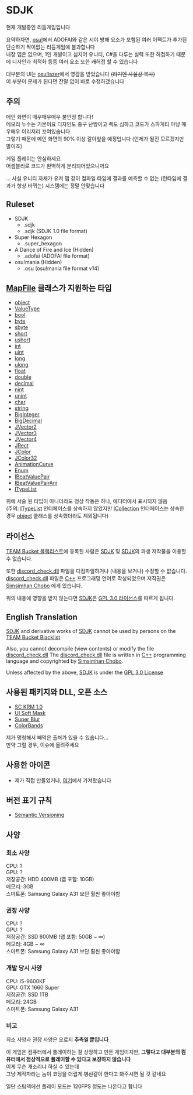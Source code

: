 # SDJK
현재 개발중인 리듬게임입니다

요약하자면, [osu!](https://osu.ppy.sh/)에서 ADOFAI와 같은 시야 방해 요소가 포함된 여러 이펙트가 추가된 단순하기 짝이없는 리듬게임에 불과합니다  
내장 맵은 없으며, 1인 개발이고 심지어 유니티, C#을 다루는 실력 또한 허접하기 때문에 디자인과 최적화 등등 여러 요소 또한 ~~개~~허접 할 수 있습니다

대부분의 UI는 [osu!lazer](https://github.com/ppy/osu)에서 영감을 받았습니다 ~~(라기엔 사실상 복사)~~  
이 부분이 문제가 된다면 잔말 없이 바로 수정하갰습니다

## 주의
메인 화면이 매우매우매우 불안정 합니다!  
메모리 누수는 기본이요 디자인도 중구 난방이고 렉도 심하고 코드가 스파게티 마냥 매우매우 이리저리 꼬여있습니다  
그렇기 때문에 메인 화면의 90% 이상 갈아엎을 예정입니다 (언제가 될진 모르갰지만 말이죠)

게임 플레이는 안심하세요  
어셈블리로 코드가 완벽하게 분리되어있으니까요

... 사실 유니티 자채가 유저 맵 같이 컴파일 타임에 결과를 예측할 수 없는 (런타임에 결과가 항상 바뀌는) 시스템에는 정말 안맞습니다

## Ruleset
* SDJK
  * .sdjk
  * .sdjk (SDJK 1.0 file format)
* Super Hexagon
  * .super_hexagon
* A Dance of Fire and Ice (Hidden)
  * .adofai (ADOFAI file format)
* osu!mania (Hidden)
  * .osu (osu!mania file format v14)
  
## [MapFile](Assets/Map/MapFile.cs#L21) 클래스가 지원하는 타입
[ITypeList]: Assets/SC%20KRM/TypeList.cs#L3
[object]: https://learn.microsoft.com/ko-kr/dotnet/api/System.Object

* [object]
* [ValueType](https://learn.microsoft.com/ko-kr/dotnet/api/System.ValueType)
* [bool](https://learn.microsoft.com/ko-kr/dotnet/api/System.Boolean)
* [byte](https://learn.microsoft.com/ko-kr/dotnet/api/System.Byte)
* [sbyte](https://learn.microsoft.com/ko-kr/dotnet/api/System.SByte)
* [short](https://learn.microsoft.com/ko-kr/dotnet/api/System.Int16)
* [ushort](https://learn.microsoft.com/ko-kr/dotnet/api/System.UInt16)
* [int](https://learn.microsoft.com/ko-kr/dotnet/api/System.Int32)
* [uint](https://learn.microsoft.com/ko-kr/dotnet/api/System.UInt32)
* [long](https://learn.microsoft.com/ko-kr/dotnet/api/System.Int64)
* [ulong](https://learn.microsoft.com/ko-kr/dotnet/api/System.UInt64)
* [float](https://learn.microsoft.com/ko-kr/dotnet/api/System.Single)
* [double](https://learn.microsoft.com/ko-kr/dotnet/api/System.Double)
* [decimal](https://learn.microsoft.com/ko-kr/dotnet/api/System.Decimal)
* [nint](https://learn.microsoft.com/ko-kr/dotnet/api/System.IntPtr)
* [unint](https://learn.microsoft.com/ko-kr/dotnet/api/System.UIntPtr)
* [char](https://learn.microsoft.com/ko-kr/dotnet/api/System.Char)
* [string](https://learn.microsoft.com/ko-kr/dotnet/api/System.String)
* [BigInteger](https://learn.microsoft.com/ko-kr/dotnet/api/System.Numerics.BigInteger)
* [BigDecimal](https://github.com/AdamWhiteHat/BigDecimal)
* [JVector2](Assets/SC%20KRM/Json/JsonManager.cs#L90)
* [JVector3](Assets/SC%20KRM/Json/JsonManager.cs#L126)
* [JVector4](Assets/SC%20KRM/Json/JsonManager.cs#L169)
* [JRect](Assets/SC%20KRM/Json/JsonManager.cs#L221)
* [JColor](Assets/SC%20KRM/Json/JsonManager.cs#L278)
* [JColor32](Assets/SC%20KRM/Json/JsonManager.cs#L340)
* [AnimationCurve](https://docs.unity3d.com/ScriptReference/AnimationCurve.html)
* [Enum](https://learn.microsoft.com/ko-kr/dotnet/api/System.Enum)
* [IBeatValuePair](Assets/SC%20KRM/Rhythm/RhythmMapFile.cs#L356)
* [IBeatValuePairAni](Assets/SC%20KRM/Rhythm/RhythmMapFile.cs#L369)
* [ITypeList]

위에 서술 된 타입이 아니더라도 정상 작동은 하나, 에디터에서 표시되지 않음  
(주의: [ITypeList] 인터페이스를 상속하지 않았지만 [ICollection](https://learn.microsoft.com/ko-kr/dotnet/api/System.Collections.ICollection) 인터페이스는 상속한 경우 [object] 클래스를 상속했더라도 제외됩니다)
  
## 라이선스
[Blacklist]: https://docs.google.com/document/d/1A8kz4DJOdLEtf-kybrKnGR51XDNZVHmojCU86KaDgKg
[SC KRM]: https://github.com/SimsimhanChobo/SC-KRM-1.0
[SDJK]: https://github.com/SimsimhanChobo/SDJK
[Simsimhan Chobo]: https://github.com/SimsimhanChobo
[discord_check.dll]: Assets/SC%20KRM/Discord/Library/discord_check.dll
[C++ Namu]: https://namu.wiki/w/C%2B%2B
[C++]: https://ko.wikipedia.org/wiki/C%2B%2B
[MIT]: https://opensource.org/licenses/mit
[GPL]: https://opensource.org/license/gpl-3-0

[TEAM Bucket 블랙리스트][Blacklist]에 등록된 사람은 [SDJK] 및 [SDJK]의 파생 저작물을 이용할 수 없습니다.

또한 [discord_check.dll] 파일을 디컴파일하거나 (내용을 보거나) 수정할 수 없습니다.  
[discord_check.dll] 파일은 [C++][C++ Namu] 프로그래밍 언어로 작성되었으며 저작권은 [Simsimhan Chobo] 에게 있습니다.

위의 내용에 영향을 받지 않는다면 [SDJK]은 [GPL 3.0 라이선스][GPL]를 따르게 됩니다.

## English Translation
[SDJK] and derivative works of [SDJK] cannot be used by persons on the [TEAM Bucket Blacklist][Blacklist]

Also, you cannot decompile (view contents) or modify the file [discord_check.dll]
The [discord_check.dll] file is written in [C++] programming language and copyrighted by [Simsimhan Chobo].

Unless affected by the above, [SDJK] is under the [GPL 3.0 License][GPL]

## 사용된 패키지와 DLL, 오픈 소스
- [SC KRM 1.0](https://github.com/SimsimhanChobo/SC-KRM-1.0)
- [UI Soft Mask](https://github.com/mob-sakai/SoftMaskForUGUI)
- [Super Blur](https://github.com/PavelDoGreat/Super-Blur)
- [ColorBands](https://github.com/rstecca/ColorBands)

제가 멍청해서 빼먹은 출처가 있을 수 있습니다...  
만약 그럴 경우, 이슈에 올려주세요

## 사용한 아이콘
- 제가 직접 만들었거나, [여기](https://www.iconfinder.com/search?q=&price=free&family=bootstrap)에서 가져왔습니다

## 버전 표기 규칙
- [Semantic Versioning](https://semver.org/)

## 사양
### 최소 사양
CPU: ?  
GPU: ?  
저장공간: HDD 400MB (맵 포함: 10GB)  
메모리: 3GB  
스마트폰: Samsung Galaxy A31 보단 훨씬 좋아야함

### 권장 사양
CPU: ?  
GPU: ?  
저장공간: SSD 600MB (맵 포함: 50GB ~ ∞)  
메모리: 4GB ~ ∞  
스마트폰: Samsung Galaxy A31 보단 훨씬 좋아야함

### 개발 당시 사양
CPU: i5-9600KF  
GPU: GTX 1660 Super  
저장공간: SSD 1TB  
메모리: 24GB  
스마트폰: Samsung Galaxy A31  

### 비고
최소 사양과 권장 사양은 오로지 **추측일 뿐입니다**

이 게임은 컴퓨터에서 플레이하는 걸 상정하고 만든 게임이지만, **그렇다고 대부분의 컴퓨터에서 정상적으로 플레이할 수 있다고 보장하지 않습니다**  
이게 무슨 개소리냐 하실 수 있는데  
그냥 제작자라는 놈이 코딩을 더럽게 ~~병신~~같이 한다고 봐주시면 될 것 같네요

일단 스팀덱에선 플레이 모드는 120FPS 정도는 나온다고 합니다
